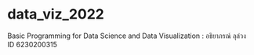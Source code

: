 # data_viz_2022
Basic Programming for Data Science and Data Visualization : อธิยาภรณ์ ลุล่วง ID 6230200315
